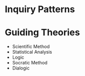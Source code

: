 # Inquiry Patterns
# Guiding Theories
-	Scientific Method
-	Statistical Analysis
-	Logic
-	Socratic Method
-	Dialogic
